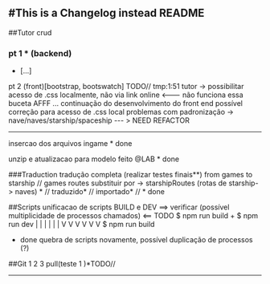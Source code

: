 #This is a Changelog instead README
---------------------------------------------

##Tutor crud 

### pt 1 * (backend)
- [...]

pt 2 (front)[bootstrap, bootswatch]   TODO//
   tmp:1:51 tutor
      -> possibilitar acesso de .css localmente, não via link online <--- não funciona essa buceta AFFF
      ... continuação do desenvolvimento do front end
      possível correção para acesso de .css local
      problemas com padronização -> nave/naves/starship/spaceship --- > NEED REFACTOR


---------------------------------------------
insercao dos arquivos ingame * done

unzip e atualizacao para modelo feito @LAB * done 

###Traduction
tradução completa (realizar testes finais**) from games to starship 
   // games routes substituir por -> starshipRoutes (rotas de starship-> naves) *
   // traduzido*
   // importado*
   // * done

##Scripts
unificacao de scripts BUILD e DEV  ==> verificar (possível multiplicidade de processos chamados) <==  TODO
   $ npm run build
      +
      $ npm run dev 
      | | | | | |
      V V V V V V
      $ npm run build
 * done
quebra de scripts novamente, possível duplicação de processos (?)

##Git 
   1
   2
   3 pull(teste 1  )*TODO// 

---------------------------------------------
